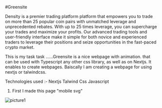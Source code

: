 #Greensite

Density is a premier trading platform platform that empowers you to trade on more than 25 popular coin pairs with unmatched leverage and unprecedented rebates. With up to 25 times leverage, you can supercharge your trades and maximize your profits. Our advanced trading tools and user-friendly interface make it simple for both novice and experienced traders to leverage their positions and seize opportunities in the fast-paced crypto market.


 This is my task task  ......Greensite is a nice webpage with animation.  that can be used with Typescript any other css library, as well as on Nextjs. It enables to create webpages. Baiscally I am creating a webpage for using nextjs or talwindcss.

Technologies used :-
Nextjs 
Talwind Css
Javascript

1. First I made this page "mobile svg"
   
![picture1](https://github.com/ShinaKumari/CP_SHEET/assets/107980731/5bd39c20-78c3-4109-9644-327b48733d7b)



